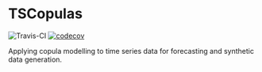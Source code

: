 # TSCopulas

![Travis-CI](https://img.shields.io/travis/com/ryansdowning/TSCopulas/master)
[![codecov](https://codecov.io/gh/ryansdowning/TSCopulas/branch/master/graph/badge.svg?token=N8H3VW5H0T)](https://codecov.io/gh/ryansdowning/TSCopulas)


Applying copula modelling to time series data for forecasting and synthetic data generation.
